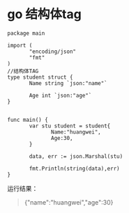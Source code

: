 # go 结构体tag
```
package main

import (
       "encoding/json"
       "fmt"
)
//结构体TAG
type student struct {
       Name string `json:"name"`

       Age int `json:"age"`
}


func main() {
       var stu student = student{
              Name:"huangwei",
              Age:30,
       }

       data, err := json.Marshal(stu)

       fmt.Println(string(data),err)
}
```

运行结果：

> {"name":"huangwei","age":30} <nil>